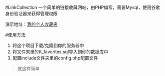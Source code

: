 #LinkCollection
一个简单的链接收藏网站，由PHP编写，需要Mysql，使用谷歌身份验证器来获得管理权限

演示地址：[我的个人收藏夹](http://tt.r6s.site)

#使用方法

1. 将这个项目下载/克隆到你的服务器中
2. 将文件夹里的tt_favorites.sql导入到你的数据库中
3. 配置include文件夹里的config.php配置文件

> 就这样简单
